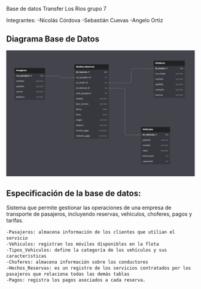 Base de datos Transfer Los Rios grupo 7

Integrantes: 
-Nicolás Córdova
-Sebastián Cuevas
-Angelo Ortiz

## Diagrama Base de Datos
![ImageAlt](https://github.com/Kietth/TransferDatabase/blob/c57798244657da7ac1ad27d55cd079827b01fe4d/diagrama.png)

## 


## Especificación de la base de datos:

Sistema que permite gestionar las operaciones de una empresa de transporte de pasajeros, incluyendo reservas, vehiculos, choferes, pagos y tarifas.
```
-Pasajeros: almacena información de los clientes que utilian el servicio 
-Vehiculos: registran los móviles disponibles en la flota 
-Tipos_Vehiculos: define la categoría de los vehículos y sus características
-Choferes: almacena información sobre los conductores
-Hechos_Reservas: es un registro de los servicios contratados por los pasajeros que relaciona todas las demás tablas
-Pagos: registra los pagos asociados a cada reserva.
```
